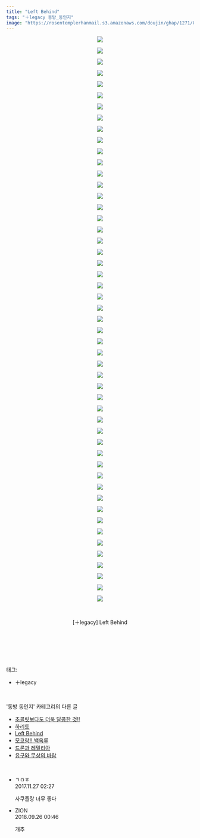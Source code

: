 ```yaml
---
title: "Left Behind"
tags: "＋legacy 동방_동인지"
image: "https://rosentemplerhanmail.s3.amazonaws.com/doujin/ghap/1271/001.jpg"
---
```

<div class="article">
<p style="text-align: center; clear: none; float: none;"><img src="{{ site.imgserver11 }}/ghap/1271/001.jpg"/></p>
<p style="text-align: center; clear: none; float: none;"><img src="{{ site.imgserver11 }}/ghap/1271/002.jpg"/></p>
<p style="text-align: center; clear: none; float: none;"><img src="{{ site.imgserver11 }}/ghap/1271/003.jpg"/></p>
<p style="text-align: center; clear: none; float: none;"><img src="{{ site.imgserver11 }}/ghap/1271/004.jpg"/></p>
<p style="text-align: center; clear: none; float: none;"><img src="{{ site.imgserver11 }}/ghap/1271/005.jpg"/></p>
<p style="text-align: center; clear: none; float: none;"><img src="{{ site.imgserver11 }}/ghap/1271/006.jpg"/></p>
<p style="text-align: center; clear: none; float: none;"><img src="{{ site.imgserver11 }}/ghap/1271/007.jpg"/></p>
<p style="text-align: center; clear: none; float: none;"><img src="{{ site.imgserver11 }}/ghap/1271/008.jpg"/></p>
<p style="text-align: center; clear: none; float: none;"><img src="{{ site.imgserver11 }}/ghap/1271/009.jpg"/></p>
<p style="text-align: center; clear: none; float: none;"><img src="{{ site.imgserver11 }}/ghap/1271/010.jpg"/></p>
<p style="text-align: center; clear: none; float: none;"><img src="{{ site.imgserver11 }}/ghap/1271/011.jpg"/></p>
<p style="text-align: center; clear: none; float: none;"><img src="{{ site.imgserver11 }}/ghap/1271/012.jpg"/></p>
<p style="text-align: center; clear: none; float: none;"><img src="{{ site.imgserver11 }}/ghap/1271/013.jpg"/></p>
<p style="text-align: center; clear: none; float: none;"><img src="{{ site.imgserver11 }}/ghap/1271/014.jpg"/></p>
<p style="text-align: center; clear: none; float: none;"><img src="{{ site.imgserver11 }}/ghap/1271/015.jpg"/></p>
<p style="text-align: center; clear: none; float: none;"><img src="{{ site.imgserver11 }}/ghap/1271/016.jpg"/></p>
<p style="text-align: center; clear: none; float: none;"><img src="{{ site.imgserver11 }}/ghap/1271/017.jpg"/></p>
<p style="text-align: center; clear: none; float: none;"><img src="{{ site.imgserver11 }}/ghap/1271/018.jpg"/></p>
<p style="text-align: center; clear: none; float: none;"><img src="{{ site.imgserver11 }}/ghap/1271/019.jpg"/></p>
<p style="text-align: center; clear: none; float: none;"><img src="{{ site.imgserver11 }}/ghap/1271/020.jpg"/></p>
<p style="text-align: center; clear: none; float: none;"><img src="{{ site.imgserver11 }}/ghap/1271/021.jpg"/></p>
<p style="text-align: center; clear: none; float: none;"><img src="{{ site.imgserver11 }}/ghap/1271/022.jpg"/></p>
<p style="text-align: center; clear: none; float: none;"><img src="{{ site.imgserver11 }}/ghap/1271/023.jpg"/></p>
<p style="text-align: center; clear: none; float: none;"><img src="{{ site.imgserver11 }}/ghap/1271/024.jpg"/></p>
<p style="text-align: center; clear: none; float: none;"><img src="{{ site.imgserver11 }}/ghap/1271/025.jpg"/></p>
<p style="text-align: center; clear: none; float: none;"><img src="{{ site.imgserver11 }}/ghap/1271/026.jpg"/></p>
<p style="text-align: center; clear: none; float: none;"><img src="{{ site.imgserver11 }}/ghap/1271/027.jpg"/></p>
<p style="text-align: center; clear: none; float: none;"><img src="{{ site.imgserver11 }}/ghap/1271/028.jpg"/></p>
<p style="text-align: center; clear: none; float: none;"><img src="{{ site.imgserver11 }}/ghap/1271/029.jpg"/></p>
<p style="text-align: center; clear: none; float: none;"><img src="{{ site.imgserver11 }}/ghap/1271/030.jpg"/></p>
<p style="text-align: center; clear: none; float: none;"><img src="{{ site.imgserver11 }}/ghap/1271/031.jpg"/></p>
<p style="text-align: center; clear: none; float: none;"><img src="{{ site.imgserver11 }}/ghap/1271/032.jpg"/></p>
<p style="text-align: center; clear: none; float: none;"><img src="{{ site.imgserver11 }}/ghap/1271/033.jpg"/></p>
<p style="text-align: center; clear: none; float: none;"><img src="{{ site.imgserver11 }}/ghap/1271/034.jpg"/></p>
<p style="text-align: center; clear: none; float: none;"><img src="{{ site.imgserver11 }}/ghap/1271/035.jpg"/></p>
<p style="text-align: center; clear: none; float: none;"><img src="{{ site.imgserver11 }}/ghap/1271/036.jpg"/></p>
<p style="text-align: center; clear: none; float: none;"><img src="{{ site.imgserver11 }}/ghap/1271/037.jpg"/></p>
<p style="text-align: center; clear: none; float: none;"><img src="{{ site.imgserver11 }}/ghap/1271/038.jpg"/></p>
<p style="text-align: center; clear: none; float: none;"><img src="{{ site.imgserver11 }}/ghap/1271/039.jpg"/></p>
<p style="text-align: center; clear: none; float: none;"><img src="{{ site.imgserver11 }}/ghap/1271/040.jpg"/></p>
<p style="text-align: center; clear: none; float: none;"><img src="{{ site.imgserver11 }}/ghap/1271/041.jpg"/></p>
<p style="text-align: center; clear: none; float: none;"><img src="{{ site.imgserver11 }}/ghap/1271/042.jpg"/></p>
<p style="text-align: center; clear: none; float: none;"><img src="{{ site.imgserver11 }}/ghap/1271/043.jpg"/></p>
<p style="text-align: center; clear: none; float: none;"><img src="{{ site.imgserver11 }}/ghap/1271/044.jpg"/></p>
<p style="text-align: center; clear: none; float: none;"><img src="{{ site.imgserver11 }}/ghap/1271/045.jpg"/></p>
<p style="text-align: center; clear: none; float: none;"><img src="{{ site.imgserver11 }}/ghap/1271/046.jpg"/></p>
<p style="text-align: center; clear: none; float: none;"><img src="{{ site.imgserver11 }}/ghap/1271/047.jpg"/></p>
<p style="text-align: center; clear: none; float: none;"><img src="{{ site.imgserver11 }}/ghap/1271/048.jpg"/></p>
<p style="text-align: center; clear: none; float: none;"><img src="{{ site.imgserver11 }}/ghap/1271/049.jpg"/></p>
<p style="text-align: center; clear: none; float: none;"><img src="{{ site.imgserver11 }}/ghap/1271/050.jpg"/></p>
<p style="text-align: center; clear: none; float: none;"><img src="{{ site.imgserver11 }}/ghap/1271/051.jpg"/></p>
<p style="text-align: center; clear: none; float: none;"><br/></p>
<p style="text-align: center; clear: none; float: none;">[＋legacy] Left Behind</p>
<p style="text-align: center; clear: none; float: none;"><br/></p>
<p><br/></p>
</div><br/>
<div class="tagTrail">
<p>태그: </p>
<ul>
<li>＋legacy</li>
</ul>
</div><br/>
<div class="another">
<p>'동방 동인지' 카테고리의 다른 글</p>
<ul>
<li><a href="/ghap_1273">초콜릿보다도 더욱 달콤한 것!!</a></li>
<li><a href="/ghap_1272">하리토</a></li>
<li><a href="/ghap_1271">Left Behind</a></li>
<li><a href="/ghap_1270">모코랑!! 백옥루</a></li>
<li><a href="/ghap_1269">드론과 레밀리아</a></li>
<li><a href="/ghap_1268">유구와 무상의 바람</a></li>
</ul>
</div><br/>
<div class="cb_module cb_fluid">
<div class="cb_wrt cb_profile">
<div class="comment">
<ul>
<li class="cb_thumb_off" id="comment15138121">
<div class="cb_comment_area">
<div class="cb_info_area">
<div class="cb_section">
<span class="cb_nick_name">ㄱㅁㅎ</span>
</div>
<div class="cb_section">
<span class="cb_date">2017.11.27 02:27 </span>
</div>
</div>
<div class="cb_dsc_comment">
<p class="cb_dsc">
											사쿠플랑 너무 좋다
										</p>
</div>
</div></li>
<li class="cb_thumb_off" id="comment15339737">
<div class="cb_comment_area">
<div class="cb_info_area">
<div class="cb_section">
<span class="cb_nick_name">ZION</span>
</div>
<div class="cb_section">
<span class="cb_date">2018.09.26 00:46 </span>
</div>
</div>
<div class="cb_dsc_comment">
<p class="cb_dsc">
											개추
										</p>
</div>
</div></li>
</ul>
</div>
</div><!-- commentList close -->
</div><br/>
